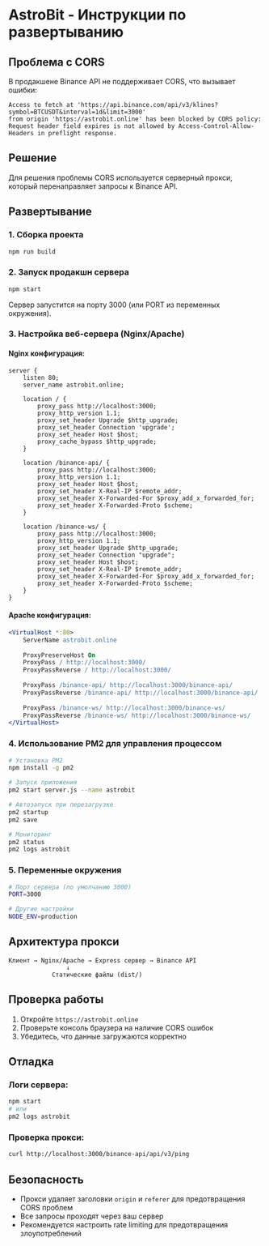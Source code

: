 # AstroBit - Инструкции по развертыванию

## Проблема с CORS

В продакшене Binance API не поддерживает CORS, что вызывает ошибки:
```
Access to fetch at 'https://api.binance.com/api/v3/klines?symbol=BTCUSDT&interval=1d&limit=3000' 
from origin 'https://astrobit.online' has been blocked by CORS policy: 
Request header field expires is not allowed by Access-Control-Allow-Headers in preflight response.
```

## Решение

Для решения проблемы CORS используется серверный прокси, который перенаправляет запросы к Binance API.

## Развертывание

### 1. Сборка проекта
```bash
npm run build
```

### 2. Запуск продакшн сервера
```bash
npm start
```

Сервер запустится на порту 3000 (или PORT из переменных окружения).

### 3. Настройка веб-сервера (Nginx/Apache)

#### Nginx конфигурация:
```nginx
server {
    listen 80;
    server_name astrobit.online;
    
    location / {
        proxy_pass http://localhost:3000;
        proxy_http_version 1.1;
        proxy_set_header Upgrade $http_upgrade;
        proxy_set_header Connection 'upgrade';
        proxy_set_header Host $host;
        proxy_cache_bypass $http_upgrade;
    }
    
    location /binance-api/ {
        proxy_pass http://localhost:3000;
        proxy_http_version 1.1;
        proxy_set_header Host $host;
        proxy_set_header X-Real-IP $remote_addr;
        proxy_set_header X-Forwarded-For $proxy_add_x_forwarded_for;
        proxy_set_header X-Forwarded-Proto $scheme;
    }
    
    location /binance-ws/ {
        proxy_pass http://localhost:3000;
        proxy_http_version 1.1;
        proxy_set_header Upgrade $http_upgrade;
        proxy_set_header Connection "upgrade";
        proxy_set_header Host $host;
        proxy_set_header X-Real-IP $remote_addr;
        proxy_set_header X-Forwarded-For $proxy_add_x_forwarded_for;
        proxy_set_header X-Forwarded-Proto $scheme;
    }
}
```

#### Apache конфигурация:
```apache
<VirtualHost *:80>
    ServerName astrobit.online
    
    ProxyPreserveHost On
    ProxyPass / http://localhost:3000/
    ProxyPassReverse / http://localhost:3000/
    
    ProxyPass /binance-api/ http://localhost:3000/binance-api/
    ProxyPassReverse /binance-api/ http://localhost:3000/binance-api/
    
    ProxyPass /binance-ws/ http://localhost:3000/binance-ws/
    ProxyPassReverse /binance-ws/ http://localhost:3000/binance-ws/
</VirtualHost>
```

### 4. Использование PM2 для управления процессом

```bash
# Установка PM2
npm install -g pm2

# Запуск приложения
pm2 start server.js --name astrobit

# Автозапуск при перезагрузке
pm2 startup
pm2 save

# Мониторинг
pm2 status
pm2 logs astrobit
```

### 5. Переменные окружения

```bash
# Порт сервера (по умолчанию 3000)
PORT=3000

# Другие настройки
NODE_ENV=production
```

## Архитектура прокси

```
Клиент → Nginx/Apache → Express сервер → Binance API
                ↓
            Статические файлы (dist/)
```

## Проверка работы

1. Откройте `https://astrobit.online`
2. Проверьте консоль браузера на наличие CORS ошибок
3. Убедитесь, что данные загружаются корректно

## Отладка

### Логи сервера:
```bash
npm start
# или
pm2 logs astrobit
```

### Проверка прокси:
```bash
curl http://localhost:3000/binance-api/api/v3/ping
```

## Безопасность

- Прокси удаляет заголовки `origin` и `referer` для предотвращения CORS проблем
- Все запросы проходят через ваш сервер
- Рекомендуется настроить rate limiting для предотвращения злоупотреблений 